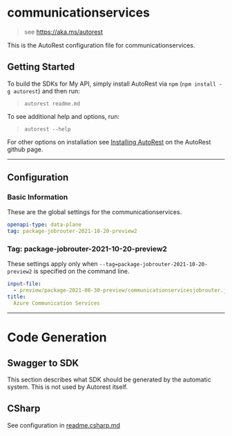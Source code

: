 # communicationservices

> see https://aka.ms/autorest

This is the AutoRest configuration file for communicationservices.

## Getting Started

To build the SDKs for My API, simply install AutoRest via `npm` (`npm install -g autorest`) and then run:

> `autorest readme.md`

To see additional help and options, run:

> `autorest --help`

For other options on installation see [Installing AutoRest](https://aka.ms/autorest/install) on the AutoRest github page.

---

## Configuration

### Basic Information

These are the global settings for the communicationservices.

```yaml
openapi-type: data-plane
tag: package-jobrouter-2021-10-20-preview2
```

### Tag: package-jobrouter-2021-10-20-preview2

These settings apply only when `--tag=package-jobrouter-2021-10-20-preview2` is specified on the command line.

```yaml $(tag) == 'package-2021-08-30-preview'
input-file:
  - preview/package-2021-08-30-preview/communicationservicesjobrouter.json
title:
  Azure Communication Services
```

---

# Code Generation

## Swagger to SDK

This section describes what SDK should be generated by the automatic system.
This is not used by Autorest itself.

## CSharp

See configuration in [readme.csharp.md](./readme.csharp.md)

